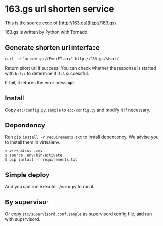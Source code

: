 # 163.gs url shorten service

This is the source code of [http://163.gs](http://163.gs). 

163.gs is written by Python with Tornado. 

## Generate shorten url interface

``` 
curl -d "url=http://EverET.org" http://163.gs/short/
```

Return short url if success. You can check whether the response is started with `http:` to determine if it is successful.

If fail, it returns the error message.

## Install
Copy `etc/config.py.sample` to `etc/config.py` and modify it if necessary.

## Dependency
Run `pip install -r requirements.txt` to install dependency. We advise you to install them in virtualenv.

```
$ virtualenv .env
$ source .env/bin/activate
$ pip install -r requirements.txt
```

## Simple deploy
And you can run execute `./main.py` to run it.

## By supervisor
Or copy `etc/supervisord.conf.sample` as supervisord config file, and run with supervisord.

